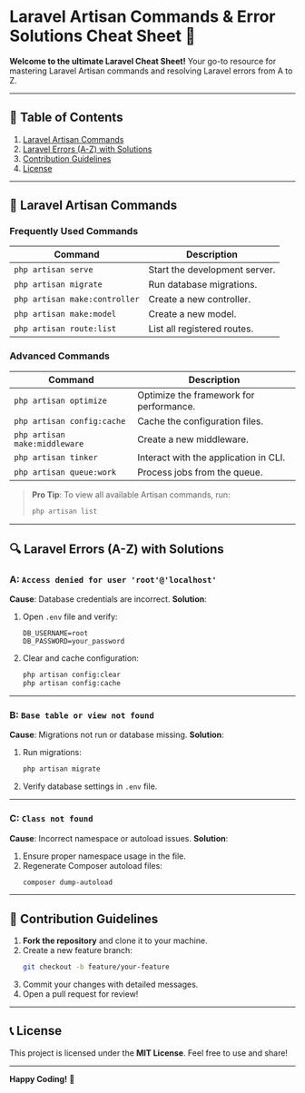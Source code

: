 # Laravel Artisan Commands & Error Solutions Cheat Sheet 🚀

**Welcome to the ultimate Laravel Cheat Sheet!**
Your go-to resource for mastering Laravel Artisan commands and resolving Laravel errors from A to Z.

---

## 🕋 Table of Contents

1. [Laravel Artisan Commands](#laravel-artisan-commands)
2. [Laravel Errors (A-Z) with Solutions](#laravel-errors-a-z-with-solutions)
3. [Contribution Guidelines](#contribution-guidelines)
4. [License](#license)

---

## 🔧 Laravel Artisan Commands

### Frequently Used Commands

| **Command**                   | **Description**               |
| ----------------------------- | ----------------------------- |
| `php artisan serve`           | Start the development server. |
| `php artisan migrate`         | Run database migrations.      |
| `php artisan make:controller` | Create a new controller.      |
| `php artisan make:model`      | Create a new model.           |
| `php artisan route:list`      | List all registered routes.   |

### Advanced Commands

| **Command**                   | **Description**                         |
| ----------------------------- | --------------------------------------- |
| `php artisan optimize`        | Optimize the framework for performance. |
| `php artisan config:cache`    | Cache the configuration files.          |
| `php artisan make:middleware` | Create a new middleware.                |
| `php artisan tinker`          | Interact with the application in CLI.   |
| `php artisan queue:work`      | Process jobs from the queue.            |

> **Pro Tip**: To view all available Artisan commands, run:
>
> ```bash
> php artisan list
> ```

---

## 🔍 Laravel Errors (A-Z) with Solutions

### A: **`Access denied for user 'root'@'localhost'`**

**Cause**: Database credentials are incorrect.
**Solution**:

1. Open `.env` file and verify:
   ```env
   DB_USERNAME=root
   DB_PASSWORD=your_password
   ```
2. Clear and cache configuration:
   ```bash
   php artisan config:clear
   php artisan config:cache
   ```

---

### B: **`Base table or view not found`**

**Cause**: Migrations not run or database missing.
**Solution**:

1. Run migrations:
   ```bash
   php artisan migrate
   ```
2. Verify database settings in `.env` file.

---

### C: **`Class not found`**

**Cause**: Incorrect namespace or autoload issues.
**Solution**:

1. Ensure proper namespace usage in the file.
2. Regenerate Composer autoload files:
   ```bash
   composer dump-autoload
   ```

---

## 🤝 Contribution Guidelines

1. **Fork the repository** and clone it to your machine.
2. Create a new feature branch:
   ```bash
   git checkout -b feature/your-feature
   ```
3. Commit your changes with detailed messages.
4. Open a pull request for review!

---

## 📞 License

This project is licensed under the **MIT License**. Feel free to use and share!

---

**Happy Coding!** 🚀

